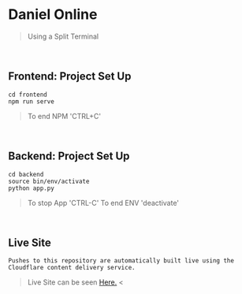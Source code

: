 
# Daniel Online

> Using a Split Terminal

&nbsp;

## Frontend: Project Set Up
```
cd frontend
npm run serve
```
> To end NPM 'CTRL+C'

&nbsp;

## Backend: Project Set Up
```
cd backend
source bin/env/activate
python app.py
```
> To stop App 'CTRL-C'
> To end ENV 'deactivate'

&nbsp;

## Live Site
```
Pushes to this repository are automatically built live using the Cloudflare content delivery service.
```
>  Live Site can be seen [Here.](https://danielonline.pages.dev/)
<

&nbsp;
